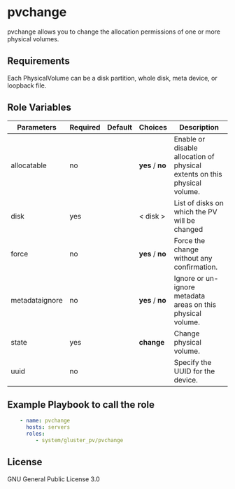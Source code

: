 pvchange
=========

pvchange allows you to change the allocation permissions of one or more physical volumes.

Requirements
------------
Each PhysicalVolume can be a disk partition, whole disk, meta device, or loopback file.

Role Variables
--------------

| Parameters   | Required | Default | Choices | Description |
| ----------   | -------- | ------- | ------- | ----------- |
|allocatable   |no        |         |**yes** / **no** |Enable or disable allocation of physical extents on this physical volume.|
|disk          |yes       |         | < disk >|List of disks on which the PV will be changed|
|force         |no        |         |**yes** / **no**|Force the change without any confirmation.|
|metadataignore|no        |         |**yes** / **no**|Ignore or un-ignore metadata areas on this physical volume.|
|state         |yes       |         |**change**|Change physical volume.|
|uuid          |no        |         |          |Specify the UUID for the device.|


Example Playbook to call the role
---------------------------------

```yaml
    - name: pvchange
      hosts: servers
      roles:
         - system/gluster_pv/pvchange
```
 
License
-------

GNU General Public License 3.0